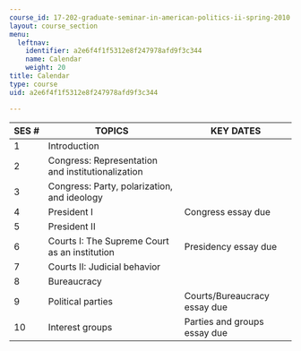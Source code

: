 ```yaml
---
course_id: 17-202-graduate-seminar-in-american-politics-ii-spring-2010
layout: course_section
menu:
  leftnav:
    identifier: a2e6f4f1f5312e8f247978afd9f3c344
    name: Calendar
    weight: 20
title: Calendar
type: course
uid: a2e6f4f1f5312e8f247978afd9f3c344

---
```


| SES # | TOPICS | KEY DATES |
| --- | --- | --- |
| 1 | Introduction | &nbsp; |
| 2 | Congress: Representation and institutionalization | &nbsp; |
| 3 | Congress: Party, polarization, and ideology | &nbsp; |
| 4 | President I | Congress essay due |
| 5 | President II | &nbsp; |
| 6 | Courts I: The Supreme Court as an institution | Presidency essay due |
| 7 | Courts II: Judicial behavior | &nbsp; |
| 8 | Bureaucracy | &nbsp; |
| 9 | Political parties | Courts/Bureaucracy essay due |
| 10 | Interest groups | Parties and groups essay due